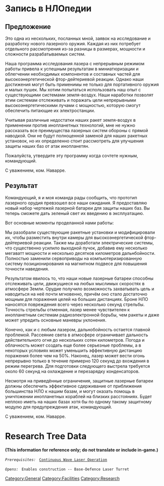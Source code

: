 # Запись в НЛОпедии

## Предложение

Это одна из нескольких, посланных мной, заявок на исследование и
разработку нового лазерного оружия. Каждая из них потребует отдельного
рассмотрения из-за разницы в размерах, мощности и сложности
разрабатываемых систем.

Наша программа исследования лазера с непрерывным режимом работы привела
к успешным результатам в миниатюризации и облегчении необходимых
компонентов и составных частей для высокоэнергетической фтор-дейтериевой
реакции. Однако наши достижения могут быть применимы не только для
портативного оружия и малых пушек. Мы хотим попытаться использовать наш
опыт с существующими системами земля-воздух. Наши наработки позволят
этим системам отслеживать и поражать цели непрерывными
высокоэнергетическими лучами с мощностью, которую смогут обеспечить
питающие их электростанции.

Учитывая различные недостатки наших ракет земля-воздух в применении
против инопланетных технологий, мне не нужно рассказать все преимущества
лазерных систем обороны с прямой наводкой. Они не будут полноценной
заменой для наших ракетных установок, но их определенно стоит
рассмотреть для улучшения защиты наших баз от атак инопланетян.

Пожалуйста, утвердите эту программу когда сочтете нужным, командующий.

С уважением, ком. Наварре.

## Результат

Командующий, я и моя команда рады сообщить, что прототип лазерного
орудия превзошел все наши ожидания. Я предоставляю новый набор чертежей
лазерной батареи для защиты наших баз. Вы теперь сможете дать зеленый
свет их введению в эксплуатацию.

Вот основные моменты проделанной нами работы:

Мы разобрали существующие ракетные установки и модифицировали их, чтобы
разместить внутри камеры для высокоэнергетической фтор-дейтериевой
реакции. Также мы доработали электрические системы, что существенно
усилило выходной пучок, добавив ему несколько мегаватт мощности и
несколько десятков километров дальнбойности. Полностью заменили
сервоприводы на компьютеризированную систему позиционирования на
магнитном подвесе для повышения точности наведения.

Результатом явилось то, что наши новые лазерные батареи способны
отслеживать цели, движущиеся на любых мыслимых скоростях в атмосфере
Земли. Орудие получило возможность захватывать цель и наводиться на неё
почти мгновенно, причём оно стало достаточно мощным для поражения целей
на больших дистанциях. Броне НЛО наносятся повреждения всего через
несколько секунд стрельбы. Точность стрельбы отменная, лазер менее
чувствителен к инопланетным системам радиоэлектронной борьбы, чем ракеты
и даже может упредить основные маневры уклонения.

Конечно, как и с любым лазером, дальнобойность остается главной
проблемой. Рассеяние света в атмосфере ограничивает дальность
действительного огня до нескольких сотен километров. Погода и облачность
может создать еще более серьезные проблемы, а в некоторых условиях может
уменьшить эффективную дистанцию поражения более чем на 50%. Наконец,
лазер может вести огонь непрерывно только в течение примерно 120 секунд
до вхождения в режим перегрева. Для подготовки следующего выстрела
требуется около 60 секунд на охлаждение и перезарядку конденсаторов.

Несмотря на приведённые ограничения, защитные лазерные батареи должны
обеспечить эффективное сдерживание от приближения большинства НЛО к
нашим базам, и могут оказать помощь в уничтожении инопланетных кораблей
на близких расстояниях. Будет неплохо иметь на наших базах хотя бы по
одному такому защитному модулю для предупреждения атак, командующий.

С уважением, ком. Наварре.

# Research Tree Data

**(This information for reference only; do not translate or include
in-game.)**

*`Prerequisites:`*
` `[`Continuous Wave Laser Operation`](Research/Continuous_Wave_Laser_Operation "wikilink")

*`Opens:`*
` Enables construction -- Base-Defence Laser Turret`

[Category:General](Category:General "wikilink")
[Category:Facilities](Category:Facilities "wikilink")
[Category:Research](Category:Research "wikilink")